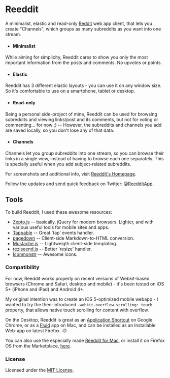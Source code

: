 # Reeddit

A minimalist, elastic and read-only [Reddit](http://reddit.com/) web app client, that lets you create "Channels", which groups as many subreddits as you want into one stream.

* #### Minimalist
While aiming for simplicity, Reeddit cares to show you only the most important information from the posts and comments. No upvotes or points.

* #### Elastic
Reeddit has 3 different elastic layouts - you can use it on any window size. So it's comfortable to use on a smartphone, tablet or desktop.

* #### Read-only
Being a personal side-project of mine, Reeddit can be used for browsing subreddits and viewing links/post and its comments, but not for voting or commenting... for now ;) -- However, the subreddits and channels you add are saved locally, so you don't lose any of that data.

* #### Channels
Channels let you group subreddits into one stream, so you can browse their links in a single view, instead of having to browse each one separately. This is specially useful when you add subject-related subreddits.

For screenshots and additional info, visit [Reeddit's Homepage](http://reedditapp.com/about).

Follow the updates and send quick feedback on Twitter: [@ReedditApp](https://twitter.com/reedditapp).

## Tools

To build Reeddit, I used these awesome resources:

*	[Zepto.js](http://zeptojs.com/) -- basically, jQuery for modern browsers. Lighter, and with various useful tools for mobile sites and apps.
*	[Tappable](https://github.com/cheeaun/tappable) -- Great 'tap' events handler.
*	[pagedown](http://code.google.com/p/pagedown/) -- Client-side Markdown-to-HTML conversion.
*	[Mustache.js](https://github.com/janl/mustache.js/) -- Lightweigth client-side templating.
*	[reziseend.js](https://github.com/porada/resizeend) -- Better 'resize' handler.
* 	[Iconmonstr](http://iconmonstr.com/) -- Awesome icons.

### Compatibility

For now, Reeddit works properly on recent versions of Webkit-based browsers (Chrome and Safari, desktop and mobile) - it's been tested on iOS 5+ (iPhone and iPad) and Android 4+.

My original intention was to create an iOS 5-optimized mobile webapp - I wanted to try the then-introduced `-webkit-overflow-scrolling: touch` property, that allows native touch scrolling for content with overflow.

On the Desktop, Reeddit is great as an [Application Shortcut](http://support.google.com/chrome/bin/answer.py?hl=en-GB&answer=95710) on Google Chrome, or as a [Fluid](http://fluidapp.com/) app on Mac, and can be installed as an Installable Web-app on latest Firefox. :D

You can also use the especially made [Reeddit for Mac](http://mac.reedditapp.com), or install it on Firefox OS from the Marketplace, [here](https://marketplace.firefox.com/app/reeddit).

### License

Licensed under the [MIT License](http://berbaquero.mit-license.org/).
